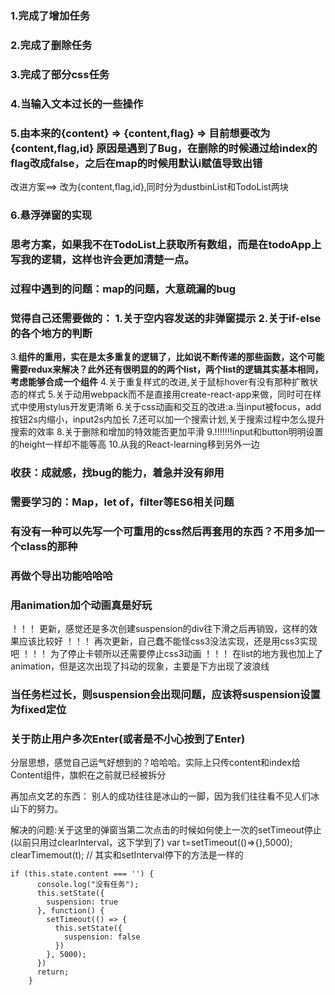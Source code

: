 ### 1.完成了增加任务
### 2.完成了删除任务
### 3.完成了部分css任务
### 4.当输入文本过长的一些操作
### 5.由本来的{content} => {content,flag} =>  目前想要改为 {content,flag,id} 原因是遇到了Bug，在删除的时候通过给index的flag改成false，之后在map的时候用默认i赋值导致出错
改进方案==>  改为{content,flag,id},同时分为dustbinList和TodoList两块
### 6.悬浮弹窗的实现

### 思考方案，如果我不在TodoList上获取所有数组，而是在todoApp上写我的逻辑，这样也许会更加清楚一点。

### 过程中遇到的问题：map的问题，大意疏漏的bug
### 觉得自己还需要做的： 1.关于空内容发送的非弹窗提示 2.关于if-else的各个地方的判断
3.**组件的重用，实在是太多重复的逻辑了，比如说不断传递的那些函数，这个可能需要redux来解决？此外还有很明显的的两个list，两个list的逻辑其实基本相同，考虑能够合成一个组件**
4.关于重复样式的改进,关于鼠标hover有没有那种扩散状态的样式
5.关于动用webpack而不是直接用create-react-app来做，同时可在样式中使用stylus开发更清晰
6.关于css动画和交互的改进:a.当input被focus，add按钮2s内缩小，input2s内加长
7.还可以加一个搜索计划,关于搜索过程中怎么提升搜索的效率
8.关于删除和增加的特效能否更加平滑
9.!!!!!!!input和button明明设置的height一样却不能等高
10.从我的React-learning移到另外一边
### 收获：成就感，找bug的能力，着急并没有卵用
### 需要学习的：Map，let of，filter等ES6相关问题

### 有没有一种可以先写一个可重用的css然后再套用的东西？不用多加一个class的那种

### 再做个导出功能哈哈哈

### 用animation加个动画真是好玩
！！！ 更新，感觉还是多次创建suspension的div往下滑之后再销毁，这样的效果应该比较好
！！！ 再次更新，自己蠢不能怪css3没法实现，还是用css3实现吧
！！！ 为了停止卡顿所以还需要停止css3动画
！！！ 在list的地方我也加上了animation，但是这次出现了抖动的现象，主要是下方出现了波浪线

### 当任务栏过长，则suspension会出现问题，应该将suspension设置为fixed定位

### 关于防止用户多次Enter(或者是不小心按到了Enter)

分层思想，感觉自己运气好想到的？哈哈哈。实际上只传content和index给Content组件，旗帜在之前就已经被拆分


再加点文艺的东西：
    别人的成功往往是冰山的一脚，因为我们往往看不见人们冰山下的努力。


解决的问题:关于这里的弹窗当第二次点击的时候如何使上一次的setTimeout停止(以前只用过clearInterval，这下学到了)
var t=setTimeout(()=>{},5000);
clearTimemout(t);
// 其实和setInterval停下的方法是一样的
```
if (this.state.content === '') {
      console.log("没有任务");
      this.setState({
        suspension: true
      }, function() {
        setTimeout(() => {
          this.setState({
            suspension: false
          })
        }, 5000);
      })
      return;
    }
```
